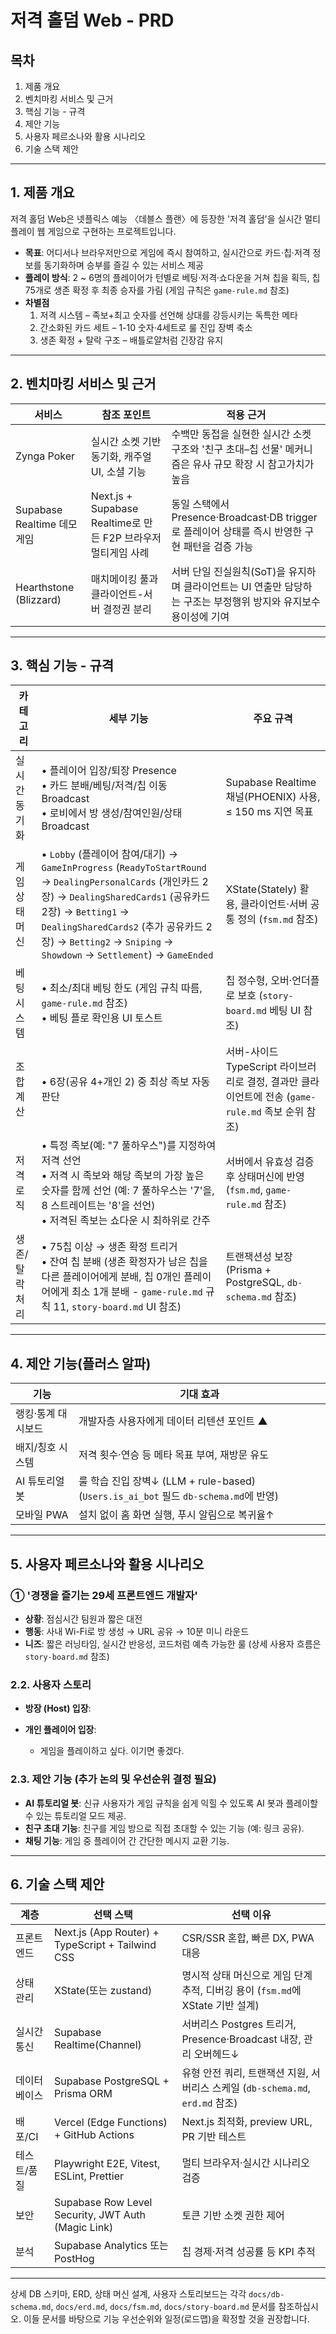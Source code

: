 # 저격 홀덤 Web - PRD

## 목차

1. 제품 개요
2. 벤치마킹 서비스 및 근거
3. 핵심 기능 - 규격
4. 제안 기능
5. 사용자 페르소나와 활용 시나리오
6. 기술 스택 제안

---

## 1. 제품 개요

저격 홀덤 Web은 넷플릭스 예능 〈데블스 플랜〉에 등장한 '저격 홀덤'을 실시간 멀티플레이 웹 게임으로 구현하는 프로젝트입니다.

- **목표**: 어디서나 브라우저만으로 게임에 즉시 참여하고, 실시간으로 카드·칩·저격 정보를 동기화하며 승부를 즐길 수 있는 서비스 제공
- **플레이 방식**: 2 ~ 6명의 플레이어가 턴별로 베팅·저격·쇼다운을 거쳐 칩을 획득, 칩 75개로 생존 확정 후 최종 승자를 가림 (게임 규칙은 `game-rule.md` 참조)
- **차별점**
  1. 저격 시스템 – 족보+최고 숫자를 선언해 상대를 강등시키는 독특한 메타
  2. 간소화된 카드 세트 – 1-10 숫자·4세트로 룰 진입 장벽 축소
  3. 생존 확정 + 탈락 구조 – 배틀로얄처럼 긴장감 유지

---

## 2. 벤치마킹 서비스 및 근거

| 서비스 | 참조 포인트 | 적용 근거 |
|--------|-------------|-----------|
| Zynga Poker | 실시간 소켓 기반 동기화, 캐주얼 UI, 소셜 기능 | 수백만 동접을 실현한 실시간 소켓 구조와 '친구 초대–칩 선물' 메커니즘은 유사 규모 확장 시 참고가치가 높음 |
| Supabase Realtime 데모 게임 | Next.js + Supabase Realtime로 만든 F2P 브라우저 멀티게임 사례 | 동일 스택에서 Presence·Broadcast·DB trigger로 플레이어 상태를 즉시 반영한 구현 패턴을 검증 가능 |
| Hearthstone (Blizzard) | 매치메이킹 풀과 클라이언트-서버 결정권 분리 | 서버 단일 진실원칙(SoT)을 유지하며 클라이언트는 UI 연출만 담당하는 구조는 부정행위 방지와 유지보수 용이성에 기여 |

---

## 3. 핵심 기능 - 규격

| 카테고리 | 세부 기능 | 주요 규격 |
|----------|----------|-----------|
| 실시간 동기화 | • 플레이어 입장/퇴장 Presence<br>• 카드 분배/베팅/저격/칩 이동 Broadcast<br>• 로비에서 방 생성/참여인원/상태 Broadcast | Supabase Realtime 채널(PHOENIX) 사용, ≤ 150 ms 지연 목표 |
| 게임 상태머신 | • `Lobby` (플레이어 참여/대기) → `GameInProgress` (`ReadyToStartRound` → `DealingPersonalCards` (개인카드 2장) → `DealingSharedCards1` (공유카드 2장) →  `Betting1` → `DealingSharedCards2` (추가 공유카드 2장) → `Betting2` → `Sniping` → `Showdown` → `Settlement`) → `GameEnded` | XState(Stately) 활용, 클라이언트·서버 공통 정의 (`fsm.md` 참조) |
| 베팅 시스템 | • 최소/최대 베팅 한도 (게임 규칙 따름, `game-rule.md` 참조)<br>• 베팅 플로 확인용 UI 토스트 | 칩 정수형, 오버·언더플로 보호 (`story-board.md` 베팅 UI 참조) |
| 조합 계산 | • 6장(공유 4+개인 2) 중 최상 족보 자동 판단 | 서버-사이드 TypeScript 라이브러리로 결정, 결과만 클라이언트에 전송 (`game-rule.md` 족보 순위 참조) |
| 저격 로직 | • 특정 족보(예: "7 풀하우스")를 지정하여 저격 선언<br>• 저격 시 족보와 해당 족보의 가장 높은 숫자를 함께 선언 (예: 7 풀하우스는 '7'을, 8 스트레이트는 '8'을 선언)<br>• 저격된 족보는 쇼다운 시 최하위로 간주 | 서버에서 유효성 검증 후 상태머신에 반영 (`fsm.md`, `game-rule.md` 참조) |
| 생존/탈락 처리 | • 75칩 이상 → 생존 확정 트리거<br>• 잔여 칩 분배 (생존 확정자가 남은 칩을 다른 플레이어에게 분배, 칩 0개인 플레이어에게 최소 1개 분배 - `game-rule.md` 규칙 11, `story-board.md` UI 참조) | 트랜잭션성 보장(Prisma + PostgreSQL, `db-schema.md` 참조) |

---

## 4. 제안 기능(플러스 알파)

| 기능 | 기대 효과 |
|------|-----------|
| 랭킹·통계 대시보드 | 개발자층 사용자에게 데이터 리텐션 포인트 ▲ |
| 배지/칭호 시스템 | 저격 횟수·연승 등 메타 목표 부여, 재방문 유도 |
| AI 튜토리얼 봇 | 룰 학습 진입 장벽↓ (LLM + rule-based) (`Users.is_ai_bot` 필드 `db-schema.md`에 반영) |
| 모바일 PWA | 설치 없이 홈 화면 실행, 푸시 알림으로 복귀율↑ |

---

## 5. 사용자 페르소나와 활용 시나리오

### ① '경쟁을 즐기는 29세 프론트엔드 개발자'

- **상황**: 점심시간 팀원과 짧은 대전
- **행동**: 사내 Wi-Fi로 방 생성 → URL 공유 → 10분 미니 라운드
- **니즈**: 짧은 러닝타임, 실시간 반응성, 코드처럼 예측 가능한 룰 (상세 사용자 흐름은 `story-board.md` 참조)

### 2.2. 사용자 스토리

*   **방장 (Host) 입장**:

*   **개인 플레이어 입장**:
    *   게임을 플레이하고 싶다. 이기면 좋겠다.

### 2.3. 제안 기능 (추가 논의 및 우선순위 결정 필요)

*   **AI 튜토리얼 봇**: 신규 사용자가 게임 규칙을 쉽게 익힐 수 있도록 AI 봇과 플레이할 수 있는 튜토리얼 모드 제공.
*   **친구 초대 기능**: 친구를 게임 방으로 직접 초대할 수 있는 기능 (예: 링크 공유).
*   **채팅 기능**: 게임 중 플레이어 간 간단한 메시지 교환 기능.

---

## 6. 기술 스택 제안

| 계층 | 선택 스택 | 선택 이유 |
|------|----------|-----------|
| 프론트엔드 | Next.js (App Router) + TypeScript + Tailwind CSS | CSR/SSR 혼합, 빠른 DX, PWA 대응 |
| 상태 관리 | XState(또는 zustand) | 명시적 상태 머신으로 게임 단계 추적, 디버깅 용이 (`fsm.md`에 XState 기반 설계) |
| 실시간 통신 | Supabase Realtime(Channel) | 서버리스 Postgres 트리거, Presence·Broadcast 내장, 관리 오버헤드↓ |
| 데이터베이스 | Supabase PostgreSQL + Prisma ORM | 유형 안전 쿼리, 트랜잭션 지원, 서버리스 스케일 (`db-schema.md`, `erd.md` 참조) |
| 배포/CI | Vercel (Edge Functions) + GitHub Actions | Next.js 최적화, preview URL, PR 기반 테스트 |
| 테스트/품질 | Playwright E2E, Vitest, ESLint, Prettier | 멀티 브라우저·실시간 시나리오 검증 |
| 보안 | Supabase Row Level Security, JWT Auth (Magic Link) | 토큰 기반 소켓 권한 제어 |
| 분석 | Supabase Analytics 또는 PostHog | 칩 경제·저격 성공률 등 KPI 추적 |

---

상세 DB 스키마, ERD, 상태 머신 설계, 사용자 스토리보드는 각각 `docs/db-schema.md`, `docs/erd.md`, `docs/fsm.md`, `docs/story-board.md` 문서를 참조하십시오. 이들 문서를 바탕으로 기능 우선순위와 일정(로드맵)을 확정할 것을 권장합니다.